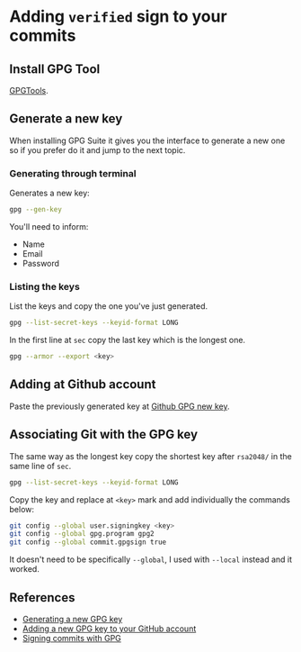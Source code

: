 # Adding `verified` sign to your commits

## Install GPG Tool

[GPGTools](https://gpgtools.org/).

## Generate a new key

When installing GPG Suite it gives you the interface to generate a new one so if you prefer do it and jump to the next topic.

### Generating through terminal

Generates a new key:

```bash
gpg --gen-key
```

You'll need to inform:
- Name
- Email
- Password

### Listing the keys

List the keys and copy the one you've just generated.

```bash
gpg --list-secret-keys --keyid-format LONG
```

In the first line at `sec` copy the last key which is the longest one.

```bash
gpg --armor --export <key>
```

## Adding at Github account 

Paste the previously generated key at [Github GPG new key](https://github.com/settings/gpg/new).

## Associating Git with the GPG key

The same way as the longest key copy the shortest key after `rsa2048/` in the same line of `sec`.

```bash
gpg --list-secret-keys --keyid-format LONG
```

Copy the key and replace at `<key>` mark and add individually the commands below:

```bash
git config --global user.signingkey <key>
git config --global gpg.program gpg2
git config --global commit.gpgsign true
```

It doesn't need to be specifically `--global`, I used with `--local` instead and it worked.

## References

- [Generating a new GPG key](https://help.github.com/en/github/authenticating-to-github/generating-a-new-gpg-key)
- [Adding a new GPG key to your GitHub account](https://help.github.com/en/github/authenticating-to-github/adding-a-new-gpg-key-to-your-github-account)
- [Signing commits with GPG](https://docs.gitlab.com/ee/user/project/repository/gpg_signed_commits/)
